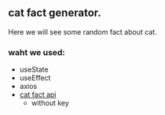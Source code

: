 ## cat fact generator.

Here we will see some random fact about cat.

### waht we used:

- useState
- useEffect
- axios
- [cat fact api](https://catfact.ninja/fact)
  - without key
